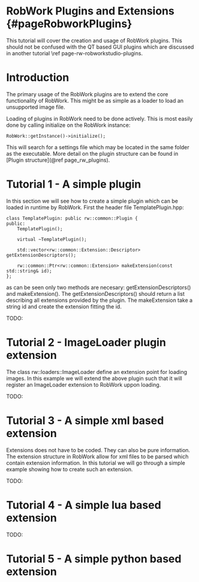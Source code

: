 RobWork Plugins and Extensions   {#pageRobworkPlugins} 
===============================

This tutorial will cover the creation and usage of RobWork plugins. This should not be confused with
the QT based GUI plugins which are discussed in another tutorial \ref page-rw-robworkstudio-plugins.

# Introduction # 
The primary usage of the RobWork plugins are to extend the core functionality of RobWork. This might be
as simple as a loader to load an unsupported image file.

Loading of plugins in RobWork need to be done actively. This is most easily done by calling initialize 
on the RobWork instance:

~~~{.cpp}
RobWork::getInstance()->initialize();
~~~  

This will search for a settings file which may be located in the same folder as the executable. More 
detail on the plugin structure can be found in [Plugin structure](@ref page_rw_plugins).


# Tutorial 1 - A simple  plugin #
In this section we will see how to create a simple plugin which can be loaded in runtime by RobWork.
First the header file TemplatePlugin.hpp:

~~~{.cpp}
class TemplatePlugin: public rw::common::Plugin {
public:
    TemplatePlugin();
	
    virtual ~TemplatePlugin();

    std::vector<rw::common::Extension::Descriptor> getExtensionDescriptors();

    rw::common::Ptr<rw::common::Extension> makeExtension(const std::string& id);
};
~~~

as can be seen only two methods are necesary: getExtensionDescriptors() and makeExtension(). 
The getExtensionDescriptors() should return a list describing all extensions provided
by the plugin. The makeExtension take a string id and create the extension fitting the id. 





TODO:

# Tutorial 2 - ImageLoader plugin extension #
The class rw::loaders::ImageLoader define an extension point for loading images. In this
example we will extend the above plugin such that it will register an ImageLoader extension
to RobWork uppon loading.

TODO:

# Tutorial 3 - A simple xml based extension #
Extensions does not have to be coded. They can also be pure information. The extension structure in 
RobWork allow for xml files to be parsed which contain extension information. In this tutorial we 
will go through a simple example showing how to create such an extension.

TODO:

# Tutorial 4 - A simple lua based extension #
TODO:

# Tutorial 5 - A simple python based extension #
